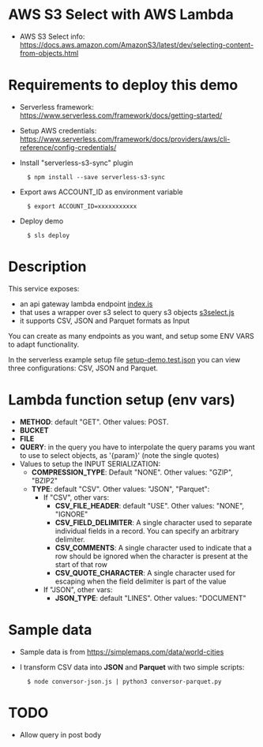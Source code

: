 # AWS S3 Select with AWS Lambda

* AWS S3 Select info: https://docs.aws.amazon.com/AmazonS3/latest/dev/selecting-content-from-objects.html

# Requirements to deploy this demo

* Serverless framework: https://www.serverless.com/framework/docs/getting-started/
* Setup AWS credentials: https://www.serverless.com/framework/docs/providers/aws/cli-reference/config-credentials/
* Install "serverless-s3-sync" plugin

        $ npm install --save serverless-s3-sync

* Export aws ACCOUNT_ID as environment variable

        $ export ACCOUNT_ID=xxxxxxxxxxx

* Deploy demo

        $ sls deploy


# Description

This service exposes:

* an api gateway lambda endpoint [index.js](lib/index.js)
* that uses a wrapper over s3 select to query s3 objects [s3select.js](lib/s3select.js)
* it supports CSV, JSON and Parquet formats as Input

You can create as many endpoints as you want, and setup some ENV VARS to adapt functionality. 

In the serverless example setup file [setup-demo.test.json](setup-demo.test.json) you can view three configurations: CSV, JSON and Parquet.

# Lambda function setup (env vars)

* **METHOD**: default "GET". Other values: POST.
* **BUCKET**
* **FILE**
* **QUERY**: in the query you have to interpolate the query params you want to use to select objects, as '{param}' (note the single quotes)
* Values to setup the INPUT SERIALIZATION:
    * **COMPRESSION_TYPE**: Default "NONE". Other values: "GZIP", "BZIP2"
    * **TYPE**: default "CSV". Other values: "JSON", "Parquet":
        * If "CSV", other vars:
            * **CSV_FILE_HEADER**: default "USE". Other values: "NONE", "IGNORE"
            * **CSV_FIELD_DELIMITER**: A single character used to separate individual fields in a record. You can specify an arbitrary delimiter.
            * **CSV_COMMENTS**: A single character used to indicate that a row should be ignored when the character is present at the start of that row
            * **CSV_QUOTE_CHARACTER**: A single character used for escaping when the field delimiter is part of the value            
        * If "JSON", other vars:
            * **JSON_TYPE**: default "LINES". Other values: "DOCUMENT"

# Sample data

* Sample data is from https://simplemaps.com/data/world-cities
* I transform CSV data into **JSON** and **Parquet** with two simple scripts:

        $ node conversor-json.js | python3 conversor-parquet.py
        
# TODO

* Allow query in post body
